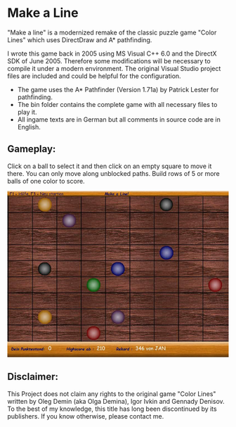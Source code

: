 # Make a Line 
"Make a line" is a modernized remake of the classic puzzle game "Color Lines" which uses DirectDraw and A* pathfinding.

I wrote this game back in 2005 using  MS Visual C++ 6.0 and the DirectX SDK of June 2005. Therefore some modifications will be necessary to compile it under a modern environment. The original Visual Studio project files are included and could be helpful for the configuration.

- The game uses the A* Pathfinder (Version 1.71a) by Patrick Lester for pathfinding.
- The bin folder contains the complete game with all necessary files to play it.
- All ingame texts are in German but all comments in source code are in English.

## Gameplay:
Click on a ball to select it and then click on an empty square to move it there. You can only move along unblocked paths. Build rows of 5 or more balls of one color to score.

![Alt text](https://github.com/JKnipperts/Make-a-line/blob/master/Gameplay.jpg?raw=true "Title")

## Disclaimer: 
This Project does not claim any rights to the original game "Color Lines" written by Oleg Demin (aka Olga Demina), Igor Ivkin and Gennady Denisov. To the best of my knowledge, this title has long been discontinued by its publishers. If you know otherwise, please contact me.
